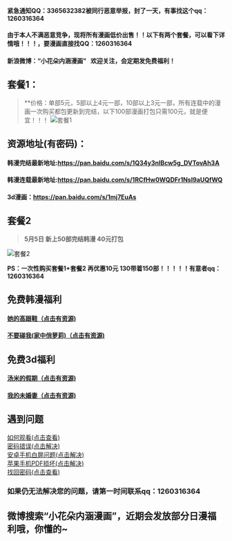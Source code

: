 
#### 紧急通知QQ：3365632382被同行恶意举报，封了一天，有事找这个qq：1260316364

#### 由于本人不满恶意竞争，现将所有漫画低价出售！！以下有两个套餐，可以看下详情哦！！！，要漫画直接找QQ：1260316364

#### 新浪微博：“小花朵内涵漫画"   欢迎关注，会定期发免费福利！


## 套餐1：
> **价格：单部5元，5部以上4元一部，10部以上3元一部，所有连载中的漫画一次购买都包更新到完结，以下100部漫画打包只需100元，就是便宜！！！
![套餐1](https://upload-images.jianshu.io/upload_images/12061232-4d3346c628af5023.jpg?imageMogr2/auto-orient/strip%7CimageView2/2/w/1240)

## 资源地址(有密码)：
#### 韩漫完结最新地址:https://pan.baidu.com/s/1Q34y3nlBcw5g_DVTovAh3A

#### 韩漫连载最新地址:https://pan.baidu.com/s/1RCfHw0WQDFr1Nsl9aUQfWQ

#### 3d漫画：https://pan.baidu.com/s/1mj7EuAs


## 套餐2 
> **5月5日 新上50部完结韩漫  40元打包**

![套餐2](https://upload-images.jianshu.io/upload_images/12061232-d72c4159114ed233.png)

  **PS：一次性购买套餐1+套餐2 再优惠10元  130带着150部！！！！！有意者qq：1260316364**


## 免费韩漫福利
#### [她的高跟鞋（点击有资源)](https://pan.baidu.com/s/1PhwkJWBWE8EfzVyeeKRyWA)
#### [不要碰我(家中俏萝莉)（点击有资源)](https://pan.baidu.com/s/1XLOGPtUY2pLcfn3Gkl5m1g)
## 免费3d福利
#### [汤米的假期（点击有资源)](https://pan.baidu.com/s/1yYv6l_l4rMcblhp1Z9Cqhg)
#### [我的未婚妻（点击有资源)](https://pan.baidu.com/s/1OicYlzyy63Tqg4TDDlep7g)

## 遇到问题
[如何观看(点击查看)](http://url.cn/5CL2Mjk)</br>
[密码错误(点击解决)](http://url.cn/57JCRzH)</br>
[安卓手机白屏问题(点击解决)](http://url.cn/55XFkFT)</br>
[苹果手机PDF损坏(点击解决)](http://url.cn/5klYYsP)</br>
[找回密码(点击查看)](http://www.12ii.net/order/query)

### 如果仍无法解决您的问题，请第一时间联系qq：**1260316364**

## 微博搜索“小花朵内涵漫画”，近期会发放部分日漫福利哦，你懂的~

